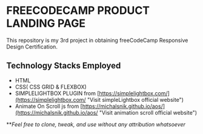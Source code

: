 # FREECODECAMP PRODUCT LANDING PAGE
This repository is my 3rd project in obtaining freeCodeCamp Responsive Design Certification.

## Technology Stacks Employed
+ HTML
+ CSS( CSS GRID & FLEXBOX)
+ SIMPLELIGHTBOX PLUGIN from [https://simplelightbox.com/](https://simplelightbox.com/ "Visit simpleLightbox official website")
+ Animate On Scroll js from [https://michalsnik.github.io/aos/](https://michalsnik.github.io/aos/ "Visit animation scroll official website")

**_Feel free to clone, tweak, and use without any attribution whatsoever_

